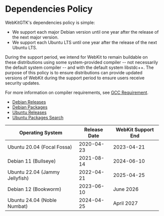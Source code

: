 # Dependencies Policy

WebKitGTK's dependencies policy is simple:

* We support each major Debian version until one year after the release of the next major version.
* We support each Ubuntu LTS until one year after the release of the next Ubuntu LTS.

During the support period, we intend for WebKit to remain buildable on these distributions using some system-provided compiler -- not necessarily the default system compiler -- and with the default system libstdc++. The purpose of this policy is to ensure distributions can provide updated versions of WebKit during the support period to ensure users receive security updates.

For more information on compiler requirements, see [GCC Requirement](GCCRequirement.md).

* ​[Debian Releases](https://www.debian.org/releases/)
* [Debian Packages](https://www.debian.org/distrib/packages)
* [Ubuntu Releases](https://wiki.ubuntu.com/Releases)
* [Ubuntu Packages Search](https://packages.ubuntu.com/)

| Operating System               | Release Date | WebKit Support End |
|--------------------------------|--------------|--------------------|
| Ubuntu 20.04 (Focal Fossa)     | 2020-04-23   | 2023-04-21         |
| Debian 11 (Bullseye)           | 2021-08-14   | 2024-06-10         |
| Ubuntu 22.04 (Jammy Jellyfish) | 2022-04-21   | 2025-04-25         |
| Debian 12 (Bookworm)           | 2023-06-10   | June 2026          |
| Ubuntu 24.04 (Noble Numbat)    | 2024-04-25   | April 2027         |
